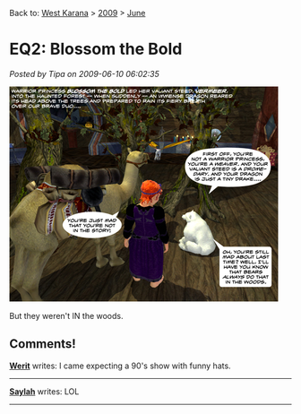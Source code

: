 Back to: [West Karana](/posts/westkarana.md) > [2009](/posts/2009/westkarana.md) > [June](./westkarana.md)
# EQ2: Blossom the Bold

*Posted by Tipa on 2009-06-10 06:02:35*

![Blossom the Bold](../../../uploads/2009/06/blossomthebold.jpg "Blossom the Bold")

But they weren't IN the woods.

## Comments!

**[Werit](http://werit.blogspot.com)** writes: I came expecting a 90's show with funny hats.

---

**[Saylah](http://notadiary.typepad.com/mysticworlds)** writes: LOL

---


